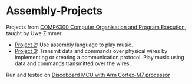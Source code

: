 
# Assembly-Projects

Projects from [COMP6300 Computer Organisation and Program Execution](https://cs.anu.edu.au/courses/comp2300/deliverables/), taught by Uwe Zimmer.

- [Project 2](https://github.com/from81/Assembly-Projects/blob/main/project2/design-document.md): Use assembly language to play music.
- [Project 3](https://github.com/from81/Assembly-Projects/blob/main/project3/design-document.md): Transmit data and commands over physical wires by implementing or creating a communication protocol. Play music using data and commands transmitted over the wires.

Run and tested on [Discoboard MCU with Arm Cortex-M7 processor](https://cs.anu.edu.au/courses/comp2300/getting-discoboard/) 
